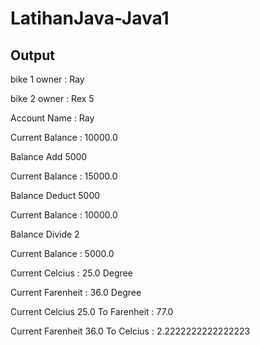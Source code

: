 # LatihanJava-Java1

## Output 
bike 1 owner : Ray

bike 2 owner : Rex 5
 
 
 
Account Name : Ray

Current Balance : 10000.0
 
Balance Add 5000

Current Balance : 15000.0

Balance Deduct 5000

Current Balance : 10000.0


Balance Divide 2

Current Balance : 5000.0

Current Celcius : 25.0 Degree

Current Farenheit : 36.0 Degree

Current Celcius 25.0 To Farenheit : 77.0

Current Farenheit 36.0 To Celcius : 2.2222222222222223

